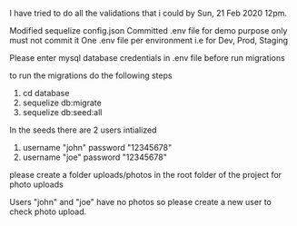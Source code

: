 I have tried to do all the validations that i could by Sun, 21 Feb 2020 12pm.

Modified sequelize config.json
Committed .env file for demo purpose only must not commit it
One .env file per environment i.e for Dev, Prod, Staging

Please enter mysql database credentials in .env file before run migrations

to run the migrations do the following steps
1. cd database
2. sequelize db:migrate
3. sequelize db:seed:all

In the seeds there are 2 users intialized
1. username "john" password "12345678"
2. username "joe" password "12345678"

please create a folder uploads/photos in the root folder of the project for photo uploads

Users "john" and "joe" have no photos so please create a new user to check photo upload.